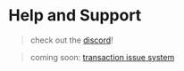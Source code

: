 # Help and Support

> check out the [discord](https://discord.gg/kDfHEMGy)!

> coming soon: [transaction issue system]()
